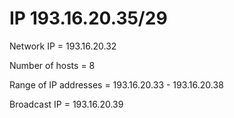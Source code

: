 # IP 193.16.20.35/29

Network IP = 193.16.20.32

Number of hosts = 8

Range of IP addresses = 193.16.20.33 - 193.16.20.38

Broadcast IP = 193.16.20.39

